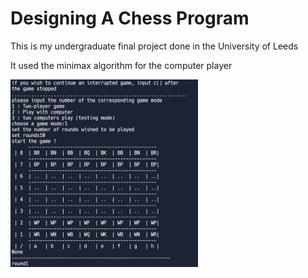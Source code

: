 # Designing A Chess Program
This is my undergraduate final project done in the University of Leeds

It used the minimax algorithm for the computer player

<img src="https://github.com/Honghao-Zheng/chess-engine/blob/main/chess%20raw.png" width="300" height="300">


